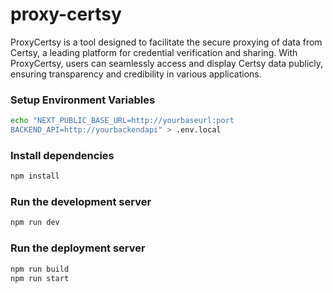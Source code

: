 # proxy-certsy

ProxyCertsy is a tool designed to facilitate the secure proxying of data from Certsy, a leading platform for credential verification and sharing. With ProxyCertsy, users can seamlessly access and display Certsy data publicly, ensuring transparency and credibility in various applications.

### Setup Environment Variables

```bash
echo "NEXT_PUBLIC_BASE_URL=http://yourbaseurl:port
BACKEND_API=http://yourbackendapi" > .env.local
```

### Install dependencies

```bash
npm install
```

### Run the development server

```bash
npm run dev
```

### Run the deployment server

```bash
npm run build
npm run start
```
